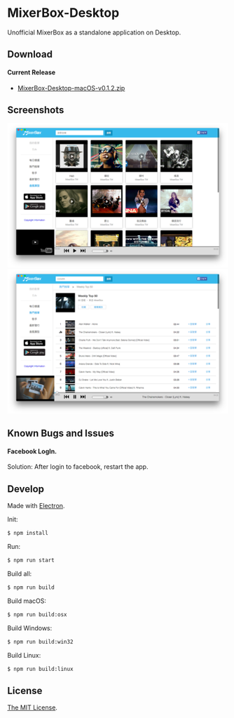 MixerBox-Desktop
========

Unofficial MixerBox as a standalone application on Desktop.


Download
--------

#### Current Release

*   [MixerBox-Desktop-macOS-v0.1.2.zip](https://github.com/pcwu/mixerbox-desktop/releases/download/v0.1.2/MixerBox-Desktop-macOS-v0.1.2.zip)


Screenshots
--------

![screenshot.png](screenshot.png)
![screenshot2.png](screenshot2.png)

Known Bugs and Issues
--------

#### Facebook LogIn.

Solution: After login to facebook, restart the app.

Develop
--------

Made with [Electron](http://electron.atom.io).

Init:
```bash
$ npm install
```

Run:
```bash
$ npm run start
```

Build all:
```bash
$ npm run build
```

Build macOS:
```bash
$ npm run build:osx
```

Build Windows:
```bash
$ npm run build:win32
```

Build Linux:
```bash
$ npm run build:linux
```

License
-------

[The MIT License](LICENSE).
